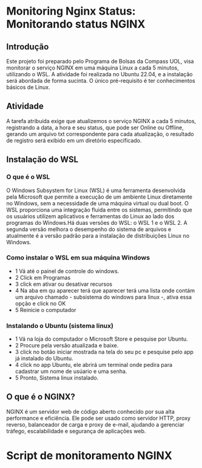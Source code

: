 # Monitoring Nginx Status: Monitorando status NGINX

## Introdução
Este projeto foi preparado pelo Programa de Bolsas da Compass UOL, visa monitorar o serviço NGINX em uma máquina Linux a cada 5 minutos, utilizando o WSL. A atividade foi realizada no Ubuntu 22.04, e a instalação será abordada de forma sucinta. O único pré-requisito é ter conhecimentos básicos de Linux.

## Atividade
A tarefa atribuída exige que atualizemos o serviço NGINX a cada 5 minutos, registrando a data, a hora e seu status, que pode ser Online ou Offline, gerando um arquivo  txt correspondente para cada atualização, o resultado de registro será exibido em um diretório especificado.

## Instalação do WSL
### O que é o WSL
O Windows Subsystem for Linux (WSL) é uma ferramenta desenvolvida pela Microsoft que permite a execução de um ambiente Linux diretamente no Windows, sem a necessidade de uma máquina virtual ou dual boot. O WSL proporciona uma integração fluida entre os sistemas, permitindo que os usuários utilizem aplicativos e ferramentas do Linux ao lado dos programas do Windows.Há duas versões do WSL: o WSL 1 e o WSL 2. A segunda versão melhora o desempenho do sistema de arquivos e atualmente é a versão padrão para a instalação de distribuições Linux no Windows.

### Como instalar o WSL em sua máquina Windows
- 1 Vá até o painel de controle do windows.
- 2 Click em Programas
- 3 click em ativar ou desativar recursos
- 4 Na aba em qu aparecer terá que aparecer terá uma lista onde contám um arquivo chamado - subsistema do windows para linux -, ativa essa opção e click no OK
- 5 Reinicie o computador

### Instalando o Ubuntu (sistema linux)
- 1 Vá na loja do computador o Microsoft Store e pesquise por Ubuntu.
- 2 Procure pela versão atualizada e baixe.
- 3 click no botão iniciar mostrada na tela do seu pc e pesquise pelo app já instalado do Ubuntu.
- 4 click no app Ubuntu, ele abrirá um terminal onde pedira para cadastrar um nome de usúario e uma senha.
- 5 Pronto, Sistema linux instalado.

## O que é o NGINX?
NGINX é um servidor web de código aberto conhecido por sua alta performance e eficiência. Ele pode ser usado como servidor HTTP, proxy reverso, balanceador de carga e proxy de e-mail, ajudando a gerenciar tráfego, escalabilidade e segurança de aplicações web.

# Script de monitoramento NGINX

